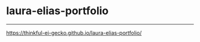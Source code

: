 # laura-elias-portfolio
--------------------

https://thinkful-ei-gecko.github.io/laura-elias-portfolio/